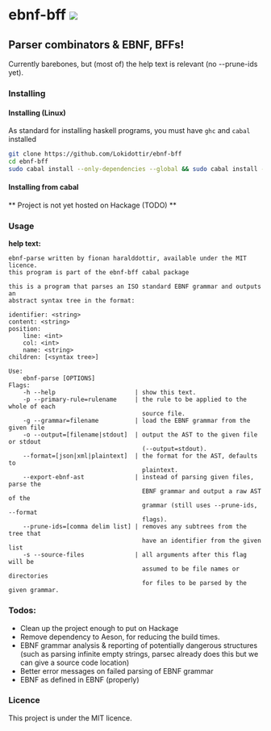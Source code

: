 # ebnf-bff ![](https://travis-ci.org/Lokidottir/ebnf-bff.svg?branch=master)

## Parser combinators & EBNF, BFFs!

Currently barebones, but (most of) the help text is relevant (no --prune-ids yet).

### Installing

#### Installing (Linux)
As standard for installing haskell programs, you must have `ghc` and `cabal` installed

```bash
git clone https://github.com/Lokidottir/ebnf-bff
cd ebnf-bff
sudo cabal install --only-dependencies --global && sudo cabal install --global
```

#### Installing from cabal
** Project is not yet hosted on Hackage (TODO) **

### Usage

**help text:**
```
ebnf-parse written by fionan haralddottir, available under the MIT licence.
this program is part of the ebnf-bff cabal package

this is a program that parses an ISO standard EBNF grammar and outputs an
abstract syntax tree in the format:

identifier: <string>
content: <string>
position:
    line: <int>
    col: <int>
    name: <string>
children: [<syntax tree>]

Use:
    ebnf-parse [OPTIONS]
Flags:
    -h --help                      | show this text.
    -p --primary-rule=rulename     | the rule to be applied to the whole of each
                                     source file.
    -g --grammar=filename          | load the EBNF grammar from the given file
    -o --output=[filename|stdout]  | output the AST to the given file or stdout
                                     (--output=stdout).
    --format=[json|xml|plaintext]  | the format for the AST, defaults to
                                     plaintext.
    --export-ebnf-ast              | instead of parsing given files, parse the
                                     EBNF grammar and output a raw AST of the
                                     grammar (still uses --prune-ids, --format
                                     flags).
    --prune-ids=[comma delim list] | removes any subtrees from the tree that
                                     have an identifier from the given list
    -s --source-files              | all arguments after this flag will be
                                     assumed to be file names or directories
                                     for files to be parsed by the given grammar.
```

### Todos:

* Clean up the project enough to put on Hackage
* Remove dependency to Aeson, for reducing the build times.
* EBNF grammar analysis & reporting of potentially dangerous structures
  (such as parsing infinite empty strings, parsec already does this
  but we can give a source code location)
* Better error messages on failed parsing of EBNF grammar
* EBNF as defined in EBNF (properly)

### Licence

This project is under the MIT licence.
